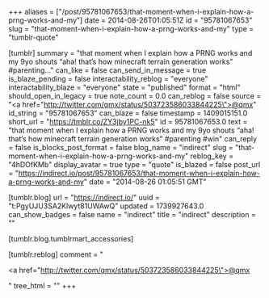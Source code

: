 +++
aliases = ["/post/95781067653/that-moment-when-i-explain-how-a-prng-works-and-my"]
date = 2014-08-26T01:05:51Z
id = "95781067653"
slug = "that-moment-when-i-explain-how-a-prng-works-and-my"
type = "tumblr-quote"

[tumblr]
summary = "that moment when I explain how a PRNG works and my 9yo shouts “aha! that’s how minecraft terrain generation works” #parenting..."
can_like = false
can_send_in_message = true
is_blaze_pending = false
interactability_reblog = "everyone"
interactability_blaze = "everyone"
state = "published"
format = "html"
should_open_in_legacy = true
note_count = 0.0
can_reblog = false
source = "<a href=\"http://twitter.com/qmx/status/503723586033844225\">@qmx</a>"
id_string = "95781067653"
can_blaze = false
timestamp = 1409015151.0
short_url = "https://tmblr.co/ZY3jby1PC-nk5"
id = 95781067653.0
text = "that moment when I explain how a PRNG works and my 9yo shouts “aha! that’s how minecraft terrain generation works” #parenting #win"
can_reply = false
is_blocks_post_format = false
blog_name = "indirect"
slug = "that-moment-when-i-explain-how-a-prng-works-and-my"
reblog_key = "4hDOfKMb"
display_avatar = true
type = "quote"
is_blazed = false
post_url = "https://indirect.io/post/95781067653/that-moment-when-i-explain-how-a-prng-works-and-my"
date = "2014-08-26 01:05:51 GMT"

[tumblr.blog]
url = "https://indirect.io/"
uuid = "t:PgyUJU3SA2Klwyt81UWAwQ"
updated = 1739927643.0
can_show_badges = false
name = "indirect"
title = "indirect"
description = ""

[tumblr.blog.tumblrmart_accessories]

[tumblr.reblog]
comment = "<p><a href=\"http://twitter.com/qmx/status/503723586033844225\">@qmx</a></p>"
tree_html = ""
+++
